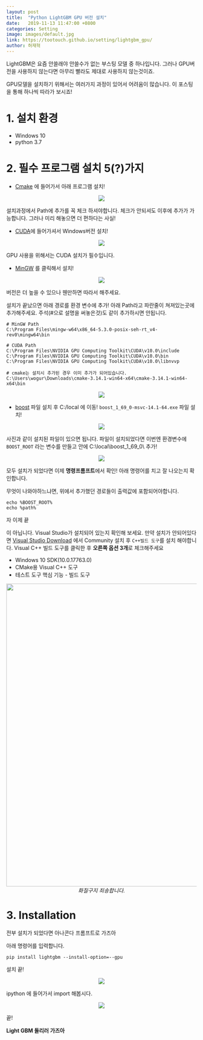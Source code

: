 ```yaml
---
layout: post
title:  "Python LightGBM GPU 버전 설치"
date:   2019-11-13 11:47:00 +0800
categories: Setting
image: images/default.jpg
link: https://tootouch.github.io/setting/lightgbm_gpu/
author: 허재혁
---
```


LightGBM은 요즘 안쓸래야 안쓸수가 없는 부스팅 모델 중 하나입니다. 그러나 GPU버전을 사용하지 않는다면 아무리 빨라도 제대로 사용하지 않는것이죠. 

GPU모델을 설치하기 위해서는 여러가지 과정이 있어서 어려움이 많습니다. 이 포스팅을 통해 하나씩 따라가 보시죠!

# 1. 설치 환경

- Windows 10
- python 3.7

# 2. 필수 프로그램 설치 5(?)가지

- [Cmake](https://cmake.org/download/) 에 들어가서 아래 프로그램 설치!

<p align="center">
    <img src='http://drive.google.com/uc?export=view&id=1iwN43hDemnzGeNKjLV049R8Jk43qYJwo' /><br>
</p>

설치과정에서 Path에 추가를 꼭 체크 하셔야합니다. 체크가 안되셔도 이후에 추가가 가능합니다. 그러나 미리 해놓으면 더 편하다는 사실!

- [CUDA](https://developer.nvidia.com/cuda-downloads)에 들어가셔서 Windows버전 설치!

<p align="center">
    <img src='http://drive.google.com/uc?export=view&id=1OB9K61z3blgCg_HMvWQKIvQbQvUkrrF2' /><br>
</p>

GPU 사용을 위해서는 CUDA 설치가 필수입니다.

- [MinGW](http://iweb.dl.sourceforge.net/project/mingw-w64/Toolchains%20targetting%20Win32/Personal%20Builds/mingw-builds/installer/mingw-w64-install.exe) 를 클릭해서 설치!

<p align="center">
    <img src='http://drive.google.com/uc?export=view&id=1tDvwhHCeMjOsu7j8gTazCPHNB9ZjPSXz' /><br>
</p>

버전은 더 높을 수 있으나 웬만하면 따라서 해주세요. 

설치가 끝났으면 아래 경로를 환경 변수에 추가! 아래 Path라고 파란줄이 쳐져있는곳에 추가해주세요. 주석(#으로 설명을 써놓은것)도 같이 추가하시면 안됩니다. 

    # MinGW Path
    C:\Program Files\mingw-w64\x86_64-5.3.0-posix-seh-rt_v4-rev0\mingw64\bin
    
    # CUDA Path
    C:\Program Files\NVIDIA GPU Computing Toolkit\CUDA\v10.0\include
    C:\Program Files\NVIDIA GPU Computing Toolkit\CUDA\v10.0\bin
    C:\Program Files\NVIDIA GPU Computing Toolkit\CUDA\v10.0\libnvvp
    
    # cmake는 설치시 추가된 경우 이미 추가가 되어있습니다.
    C:\Users\wogur\Downloads\cmake-3.14.1-win64-x64\cmake-3.14.1-win64-x64\bin

<p align="center">
    <img src='http://drive.google.com/uc?export=view&id=1ftZrSy2q7Vi8CpZmLvAB5eDDHzW7Nd9e' /><br>
</p>

- [boost](https://sourceforge.net/projects/boost/files/boost-binaries/1.69.0/) 파일 설치 후 C:/local 에 이동! `boost_1_69_0-msvc-14.1-64.exe` 파일 설치!

<p align="center">
    <img src='http://drive.google.com/uc?export=view&id=1RXq89SiTGMyZFY57RBA-0F7s_SP6VbP2' /><br>
</p>

사진과 같이 설치된 파일이 있으면 됩니다. 파일이 설치되었다면 이번엔 환경변수에 `BOOST_ROOT` 라는 변수를 만들고 안에  C:\local\boost_1_69_0\ 추가!

<p align="center">
    <img src='http://drive.google.com/uc?export=view&id=1BJoZP_7sDFoKvxaJysyQ0TWlM0y-JMU4' /><br>
</p>

모두 설치가 되었다면 이제 **명령프롬프트**에서 확인! 아래 명령어를 치고 잘 나오는지 확인합니다.

무엇이 나와야하느냐면, 위에서 추가했던 경로들이 출력값에 포함되어야합니다.

    echo %BOOST_ROOT%
    echo %path%

자 이제 끝

이 아닙니다. Visual Studio가 설치되어 있는지 확인해 보세요. 만약 설치가 안되어있다면 [Visual Studio Download](https://visualstudio.microsoft.com/ko/downloads/?rr=https%3A%2F%2Fwww.google.com%2F) 에서 Community 설치 후 `C++빌드 도구`를 설치 해야합니다. Visual C++ 빌드 도구를 클릭한 후 **오른쪽 옵션 3개**로 체크해주세요

- Windows 10 SDK(10.0.17763.0)
- CMake용 Visual C++ 도구
- 테스트 도구 핵심 기능 - 빌드 도구

<p align="center">
    <img src='http://drive.google.com/uc?export=view&id=1ES-dE1Xnb0mlYLlb4lpXbW8ZsPQbUdOv' width='800'/><br>
    <i>화질구지 죄송합니다.</i>
</p>



# 3. Installation

전부 설치가 되었다면 아나콘다 프롬프트로 가즈아

아래 명령어를 입력합니다.

    pip install lightgbm --install-option=--gpu

설치 끝!

<p align="center">
    <img src='http://drive.google.com/uc?export=view&id=1WY-HL8ExvHAG_Jjgqxn6M6aeiw6q2k9I' /><br>
</p>

ipython 에 들어가서 import 해봅시다.

<p align="center">
    <img src='http://drive.google.com/uc?export=view&id=1vu-VkoHuexAh4_247HpXEvp_bD-P8121' /><br>
</p>

끝!

**Light GBM 돌리러 가즈아**